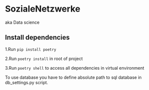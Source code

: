 # SozialeNetzwerke
aka Data science

## Install dependencies
1.Run `pip install poetry`

2.Run `poetry install` in root of project

3.Run `poetry shell` to access all dependencies in virtual environment

To use database you have to define absolute path to sql database in db_settings.py script.
